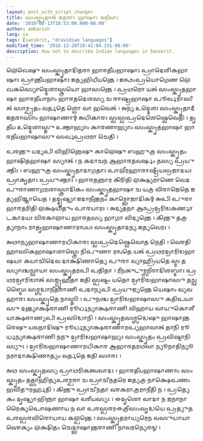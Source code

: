 ```yaml
---
layout: post_with_script_changer
title: 𑌸𑌂𑌸𑍍𑌕𑍃𑌤𑌾𑌤𑍍 𑌇𑌤𑌰𑌾𑌃 𑌭𑌾𑌷𑌾𑌃 𑌅𑌨𑍀𑌚𑌾𑌃
date: '2010-02-13T18:53:00.000-08:00'
author: ambarish
lang: sa
tags: [sanskrit, "dravidian languages"]
modified_time: '2016-12-28T18:41:04.331-08:00'
description: How not to describe Indian languages in Sanskrit.
---
```


𑌲𑍇𑌖𑍇𑌷𑍁 𑌸𑌂𑌸𑍍𑌕𑍃𑌤𑌾𑌦𑌿𑌤𑌰𑌾 𑌭𑌾𑌰𑌤𑍀𑌯𑌭𑌾𑌷𑌾𑌃 𑌪𑍍𑌰𑌾𑌦𑍇𑌶𑌿𑌕𑌭𑌾𑌷𑌾𑌃 𑌪𑍍𑌰𑌾𑌨𑍍𑌤𑍀𑌯𑌭𑌾𑌷𑌾𑌃 𑌇𑌤𑍍𑌯𑌭𑌿𑌧𑍀𑌯𑌨𑍍𑌤𑍇 । 𑌇𑌤𑍍𑌥𑌂𑌪𑍍𑌰𑌯𑍋𑌗𑍇𑌣 𑌲𑍇𑌖𑌕𑌸𑍍𑌯𑍋𑌦𑍍𑌦𑍇𑌶𑌾𑌸𑍍𑌤𑍍𑌰𑌯𑍋 𑌭𑌾𑌸𑌨𑍍𑌤𑍇 । 𑌪𑍍𑌰𑌥𑌮𑍋 𑌯𑌤𑍍 𑌸𑌂𑌸𑍍𑌕𑍃𑌤𑌭𑌾𑌷𑌾 𑌭𑌾𑌰𑌤𑍀𑌯𑌾𑌨𑌾𑌂 𑌭𑌾𑌰𑌤𑌦𑍇𑌶𑌸𑍍𑌯 𑌚 𑌰𑌾𑌷𑍍𑌟𑍍𑌰𑌭𑌾𑌷𑌾 𑌪𑍂𑌰𑍍𑌵𑌮𑌾𑌸𑍀𑌤𑍍 𑌸𑌾𑌮𑍍𑌪𑍍𑌰𑌤𑌂 𑌵𑌰𑍍𑌤𑌤𑍇 𑌶𑍍𑌵𑍋 𑌵𑌾 𑌭𑌵𑍇𑌤𑍍 । 𑌅𑌨𑍍𑌯 𑌉𑌦𑍍𑌦𑍇𑌶𑌃 𑌸𑌂𑌸𑍍𑌕𑍃𑌤𑌾𑌦𑍍 𑌇𑌤𑌰𑌾𑌸𑌾𑌂 𑌭𑌾𑌷𑌾𑌣𑌾𑌮𑍍 𑌅𑌧𑌿𑌕𑌾𑌰𑌃 𑌸𑍍𑌵𑌸𑍍𑌵𑌪𑍍𑌰𑌦𑍇𑌶𑍇𑌷𑍍𑌵𑍇𑌵𑍇𑌤𑌿 । 𑌤𑍃𑌤𑍀𑌯 𑌉𑌦𑍍𑌦𑍇𑌶𑌾𑌸𑍍𑌤𑍁 𑌉𑌕𑍍𑌤𑌾𑌭𑍍𑌯𑌾𑌂 𑌕𑌾𑌰𑌣𑌾𑌭𑍍𑌯𑌾𑌂 𑌸𑌂𑌸𑍍𑌕𑍃𑌤𑌭𑌾𑌷𑌾 𑌭𑌾𑌰𑌤𑍀𑌯𑌭𑌾𑌷𑌾𑌸𑍁 𑌸𑌰𑍍𑌵𑌪𑍍𑌰𑌥𑌮𑌾 𑌚𑍇𑌤𑌿 ।

𑌪𑌰𑌨𑍍𑌤𑍁 𑌯𑌦𑍍𑌯𑌪𑌿 𑌵𑌿𑌭𑌿𑌨𑍍𑌨𑍇𑌷𑍁 𑌕𑌾𑌲𑍇𑌷𑍁 𑌬𑌹𑍁𑌤𑍍𑌰 𑌸𑌂𑌸𑍍𑌕𑍃𑌤𑌂 𑌭𑌾𑌷𑌿𑌤𑌭𑌾𑌷𑌾 𑌸𑍍𑌯𑌾𑌤𑍍 । 𑌨 𑌕𑌦𑌾𑌚𑌨 𑌆𑌭𑌾𑌰𑌤𑌵𑌰𑍍𑌷𑌂 𑌤𑌸𑍍𑌯 𑌪𑍍𑌰𑌯𑍁𑌕𑍍𑌤𑌿𑌃 । 𑌬𑌹𑍁𑌤𑍍𑌰 𑌸𑌂𑌸𑍍𑌕𑍃𑌤𑌾𑌦𑌾𑌗𑌤𑌾𑌃 𑌪𑌾𑌲𑍀𑌮𑌹𑌾𑌰𑌾𑌷𑍍𑌟𑍍𑌰𑍀𑌯𑌵𑍍𑌰𑌜𑌾𑌦𑌯𑌃 𑌪𑍍𑌰𑌾𑌕𑍃𑌤𑌾𑌃 𑌪𑍍𑌰𑌯𑍁𑌕𑍍𑌤𑌾𑌃 । 𑌭𑌾𑌰𑌤𑌨𑍍𑌨𑌾𑌮 𑌕𑌿𑌮𑌿𑌤𑌿 𑌲𑌕𑍍𑌷𑍍𑌯𑌮𑌾𑌣𑍇 𑌵𑍇𑌦𑌪𑍁𑌰𑌾𑌣𑌾𑌗𑌮𑌶𑌾𑌸𑍍𑌤𑍍𑌰𑌾𑌦𑌿𑌕𑌂 𑌸𑌂𑌸𑍍𑌕𑍃𑌤𑌭𑌾𑌷𑌾 𑌚 𑌯𑌤𑍍𑌰 𑌵𑌿𑌰𑌾𑌜𑍇𑌤𑍇 𑌇𑌤𑍍𑌯𑌭𑌿𑌜𑍍𑌞𑌾𑌯𑍇𑌤 । 𑌤𑌦𑍍𑌦𑍃𑌷𑍍𑌟𑍍𑌯𑌾 𑌇𑌦𑌾𑌨𑍀𑌨𑍍𑌤𑌨𑌂 𑌕𑌾𑌮𑍍𑌭𑍋𑌜𑌾𑌦𑌿𑌕𑌮𑍍 𑌅𑌪𑌿 𑌪𑍁𑌰𑌾 𑌭𑌾𑌰𑌤𑌮𑌿𑌤𑌿 𑌲𑌕𑍍𑌷𑌯𑌿𑌤𑍁𑌂 𑌪𑌾𑌰𑌯𑌾𑌮𑌃 । 𑌅𑌦𑍍𑌯𑌤𑌨𑌾 𑌆𑌨𑍍𑌧𑍍𑌰𑌦𑍍𑌰𑌮𑌿𑌡𑌕𑌰𑍍𑌣𑌾𑌟𑌕𑌾𑌦𑌯𑌃 𑌚𑌿𑌰𑌕𑌾𑌲𑌾𑌯 𑌭𑌾𑌰𑌤𑌸𑍍𑌯 𑌭𑌾𑌗𑌾 𑌵𑌿𑌦𑍍𑌯𑌨𑍍𑌤𑍇 । 𑌕𑌿𑌨𑍍𑌤𑍁 𑌤𑌤𑍍𑌰𑌤𑍍𑌯𑌾𑌨𑌾𑌂 𑌮𑌾𑌤𑍃𑌭𑌾𑌷𑌾𑌣𑌾𑌮𑌨𑍍𑌵𑌯𑌃 𑌸𑌂𑌸𑍍𑌕𑍃𑌤𑌾𑌦𑌨𑍍𑌯 𑌇𑌤𑍍𑌯𑌵𑍇𑌮𑌃 ।

𑌅𑌥𑌾𑌨𑍍𑌯𑌭𑌾𑌷𑌾𑌣𑌾𑌮𑌧𑌿𑌕𑌾𑌰𑌃 𑌸𑍍𑌵𑌪𑍍𑌰𑌦𑍇𑌷𑍍𑌵𑍇𑌵𑍋𑌤 𑌨𑍇𑌤𑌿 । 𑌐𑌤𑌿𑌹𑌾𑌸𑌿𑌕𑌭𑌾𑌷𑌾𑌶𑌾𑌸𑍍𑌤𑍍𑌰𑍇 𑌨𑌿𑌪𑍁𑌣𑌾 𑌮𑌨𑍍𑌵𑌤𑍇 𑌯𑌤𑍍 𑌪𑍍𑌰𑌥𑌮𑌦𑍍𑌰𑌾𑌮𑌿𑌡𑌭𑌾𑌷𑌯𑌾 𑌕𑌯𑌾𑌚𑌿𑌦𑍇𑌵 𑌦𑌾𑌕𑍍𑌷𑌿𑌣𑌾𑌤𑍍𑌯𑍇 𑌪𑍁𑌰𑌾 𑌵𑍍𑌯𑌾𑌹𑍍𑌰𑌿𑌯𑌤𑍇 𑌸𑍍𑌮 𑌤𑌸𑍍𑌯𑌾𑌶𑍍𑌚𑌚𑍍𑌛𑌾𑌯𑌾 𑌸𑌂𑌸𑍍𑌕𑍃𑌤𑌮𑌪𑌿 𑌪𑌤𑌿𑌤𑌾 । 𑌮𑍀𑌨𑌕𑍁𑌟𑍁𑌮𑍍𑌬𑌨𑍀𑌰𑌾𑌦𑌿𑌶𑌬𑍍𑌦𑌾𑌃 𑌪𑍍𑌰𑌥𑌮𑌦𑍍𑌰𑌾𑌮𑌿𑌡𑌾𑌤𑍍 𑌸𑌙𑍍𑌗𑍃𑌹𑍀𑌤𑌾 𑌇𑌤𑌿 𑌸𑍍𑌪𑌷𑍍𑌟𑌂 𑌯𑌤𑍋 𑌦𑍍𑌰𑌾𑌮𑌿𑌡𑌭𑌾𑌷𑌾𑌸𑍁 𑌤𑌚𑍍𑌛𑌬𑍍𑌦𑍈𑌃 𑌸𑌮𑍍𑌬𑌦𑍍𑌧𑌾𑌨𑍀𑌤𑌰𑌾𑌣𑌿 𑌪𑌦𑌾𑌨𑍍𑌯𑌪𑌿 𑌪𑍍𑌰𑌯𑍁𑌜𑍍𑌯𑌨𑍍𑌤𑍇 𑌯𑍇𑌷𑌾𑌂 𑌵𑍍𑌯𑌵𑌹𑌾𑌰𑌃 𑌸𑌂𑌸𑍍𑌕𑍃𑌤𑍇 𑌨𑌾𑌸𑍍𑌤𑌿 । 𑌪𑍁𑌨𑌶𑍍𑌚 𑌦𑍍𑌰𑌾𑌮𑌿𑌡𑌭𑌾𑌷𑌾𑌸𑍁 𑌕𑌤𑌿𑌪𑌯𑌾𑌸𑍁 𑌦𑌨𑍍𑌤𑍍𑌯𑌾𑌕𑍍𑌷𑌰𑌾𑌣𑌿 𑌮𑍂𑌰𑍍𑌧𑌨𑍍𑌯𑌾𑌕𑍍𑌷𑌰𑌾𑌣𑌿 𑌵𑌿𑌹𑌾𑌯 𑌵𑌾𑌯𑍁𑌕𑍋𑌶𑍀𑌯𑌾𑌕𑍍𑌷𑌰𑌾𑌣𑍍𑌯𑌪𑌿 𑌪𑍍𑌰𑌸𑌿𑌦𑍍𑌧𑌾𑌨𑌿 । 𑌸𑌂𑌸𑍍𑌕𑍃𑌤𑌸𑌮𑍍𑌬𑌦𑍍𑌧𑍇𑌷𑍁 𑌭𑌾𑌷𑌾𑌨𑍍𑌤𑌰𑍇𑌷𑍁 𑌯𑌵𑌨𑌾𑌦𑌿𑌷𑍁 𑌮𑍂𑌰𑍍𑌧𑌨𑍍𑌯𑌾𑌕𑍍𑌷𑌰𑌾𑌣𑌾𑌮𑌪𑍍𑌯𑌭𑌾𑌵𑌾𑌤𑍍 𑌤𑌾𑌨𑌿 𑌮𑍂𑌰𑍍𑌧𑌨𑍍𑌯𑌾𑌕𑍍𑌷𑌰𑌾𑌣𑌿 𑌨𑌨𑍁 𑌦𑍍𑌰𑌾𑌮𑌿𑌡𑌭𑌾𑌷𑌾𑌭𑍍𑌯𑌃 𑌸𑌂𑌸𑍍𑌕𑍃𑌤𑌂 𑌪𑍍𑌰𑌵𑌿𑌷𑍍𑌟𑌾𑌨𑌿 𑌸𑍍𑌯𑍁𑌃 । 𑌦𑍍𑌰𑌾𑌮𑌿𑌡𑌭𑌾𑌷𑌾𑌣𑌾𑌮𑌧𑌿𑌕𑌾𑌰 𑌆𑌭𑌾𑌰𑌤𑌮𑌥𑌵𑌾 𑌨𑍍𑌯𑍂𑌨𑌾𑌤𑌿𑌨𑍍𑌯𑍂𑌨𑌮𑌾𑌦𑌾𑌕𑍍𑌷𑌿𑌣𑌾𑌤𑍍𑌯𑌂 𑌵𑌰𑍍𑌤𑌤𑍇 𑌇𑌤𑌿 𑌸𑌾𑌰𑌃 ।

𑌅𑌥 𑌸𑌂𑌸𑍍𑌕𑍃𑌤𑌸𑍍𑌯 𑌪𑍍𑌰𑌾𑌥𑌮𑌿𑌕𑌤𑍍𑌵𑌵𑌾𑌦𑌃 । 𑌭𑌾𑌰𑌤𑍀𑌯𑌭𑌾𑌷𑌾𑌣𑌾𑌂 𑌸𑌂𑌸𑍍𑌕𑍃𑌤𑌂 𑌤𑌤𑍍𑌸𑌾𑌹𑌿𑌤𑍍𑌯𑌪𑌰𑌮𑍍𑌪𑌰𑌾 𑌚 𑌪𑍍𑌰𑌾𑌚𑍀𑌨𑌤𑌮𑍇 𑌇𑌤𑍍𑌯𑌤𑍍𑌰 𑌨𑌾𑌕𑍍𑌷𑍇𑌪𑌣𑌂 𑌭𑌵𑌿𑌤𑍁𑌮𑌰𑍍𑌹𑌤𑌿 । 𑌕𑌿𑌨𑍍𑌤𑍁 𑌪𑍍𑌰𑌾𑌚𑍀𑌨𑌤𑌾 𑌏𑌕𑌮𑌾𑌤𑍍𑌰𑌮𑌾𑌨𑍀𑌤𑌿 𑌨 । 𑌪𑍍𑌰𑌤𑍍𑌯𑍇𑌕𑌂 𑌦𑍃𑌷𑍍𑌟𑍍𑌯𑌾 𑌭𑌿𑌨𑍍𑌨𑌾 𑌭𑌾𑌷𑌾 𑌵𑌰𑍀𑌯𑌸𑍍𑌯𑌃 । 𑌈𑌦𑍃𑌶𑍋 𑌵𑌾𑌦𑌾 𑌨 𑌜𑌨𑌾𑌨𑌾𑌮𑍈𑌕𑍍𑌯𑌪𑍋𑌷𑌣𑌾𑌯 𑌨 𑌵𑌾 𑌪𑌰𑌸𑍍𑌪𑌰𑌮𑌈𑌤𑍍𑌰𑍀𑌸𑌂𑌵𑍃𑌦𑍍𑌧𑌯𑍇 𑌪𑍍𑌰𑌤𑍍𑌯𑍁𑌤 𑌪𑌰𑌸𑍍𑌪𑌰𑌵𑌿𑌰𑍋𑌧𑌾𑌯 𑌕𑌲𑍍𑌪𑌨𑍍𑌤𑍇 । 𑌸𑌂𑌸𑍍𑌕𑍃𑌤𑌮𑌾𑌧𑍍𑌯𑌮𑍇𑌨 𑌵𑌸𑍁𑌧𑌾𑌯𑌾 𑌐𑌕𑍍𑌯𑌂 𑌲𑌕𑍍𑌷𑌿𑌤𑌂 𑌚𑍇𑌦𑍍𑌭𑌾𑌷𑌾𑌨𑍍𑌤𑌰𑌾𑌣𑌿 𑌨𑌾𑌵𑌮𑌨𑍍𑌯𑍇𑌰𑌨𑍍 ।
